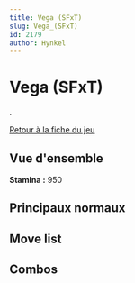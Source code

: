 ```yaml
---
title: Vega (SFxT)
slug: Vega_(SFxT)
id: 2179
author: Hynkel
---
```


# Vega (SFxT)

.

[Retour à la fiche du jeu](Street_Fighter_x_Tekken "wikilink")

## Vue d'ensemble

**Stamina :** 950

## Principaux normaux

## Move list

## Combos
